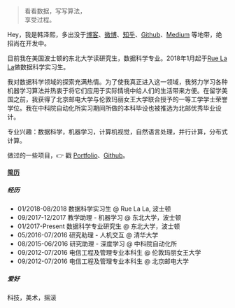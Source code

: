 > 看看数据，写写算法，  
> 享受过程。

Hey，我是韩泽熙，多出没于[博客](https://zexihan.com/blog)、[微博](weibo.com/zexihan)、[知乎](https://www.zhihu.com/people/zexihan/activities)、[Github](http://github.com/zexihan)、[Medium](https://medium.com/@zexihan) 等地带，绝招尚在开发中。

目前我在美国波士顿的东北大学读研究生，数据科学专业。2018年1月起于[Rue La La](https://www.ruelala.com)做数据科学实习生。

我对数据科学领域的探索充满热情。为了使我真正进入这一领域，我努力学习各种机器学习算法并热衷于将它们应用于实际情境中给人们的生活带来方便。在留学美国之前，我获得了北京邮电大学与伦敦玛丽女王大学联合授予的一等工学学士荣誉学位。我在中科院自动化所实习期间所做的本科毕设也被推选为北邮优秀毕业设计。

专业兴趣：数据科学，机器学习，计算机视觉，自然语言处理，并行计算，分布式计算。

做过的一些项目，👉 戳 [Portfolio](/blog/portfolio)、[Github](http://github.com/zexihan)。 

[__简历__](/blog/docs/Resume_Zexi_Han.pdf)

##### 经历

- 01/2018-08/2018 数据科学实习生 @ Rue La La, 波士顿
- 09/2017-12/2017 教学助理 - 机器学习 @ 东北大学，波士顿
- 01/2017-Present 数据科学专业研究生 @ 东北大学，波士顿
- 05/2016-07/2016 研究助理 - 人机交互 @ 清华大学 
- 08/2015-06/2016 研究助理 - 深度学习 @ 中科院自动化所
- 09/2012-07/2016 电信工程及管理专业本科生 @ 伦敦玛丽女王大学
- 09/2012-07/2016 电信工程及管理专业本科生 @ 北京邮电大学

##### 爱好

科技，美术，摇滚